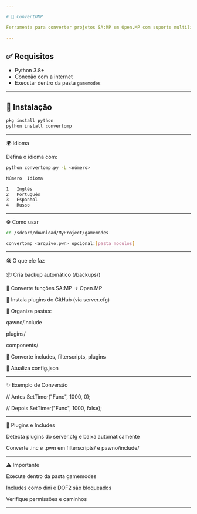 ```yaml
---

# 🚀 ConvertOMP

Ferramenta para converter projetos SA:MP em Open.MP com suporte multilíngue, backup automático, organização de includes/plugins e muito mais.

---
```


## ✅ Requisitos

- Python 3.8+
- Conexão com a internet
- Executar dentro da pasta `gamemodes`

---

## 🧠 Instalação

```bash
pkg install python
python install convertomp
```
---

🌍 Idioma

Defina o idioma com:
```bash
python convertomp.py -L <número>

Número	Idioma

1	Inglês
2	Português
3	Espanhol
4	Russo

```

---

⚙️ Como usar
```bash
cd /sdcard/download/MyProject/gamemodes

convertomp <arquivo.pwn> opcional:[pasta_modulos]
```
---

🛠️ O que ele faz

📦 Cria backup automático (/backups/)

🔁 Converte funções SA:MP → Open.MP

🧩 Instala plugins do GitHub (via server.cfg)

📁 Organiza pastas:

qawno/include

plugins/

components/


🧼 Converte includes, filterscripts, plugins 

📝 Atualiza config.json



---

✨ Exemplo de Conversão

// Antes
SetTimer("Func", 1000, 0);

// Depois
SetTimer("Func", 1000, false);


---

🧩 Plugins e Includes

Detecta plugins do server.cfg e baixa automaticamente

Converte .inc e .pwn em filterscripts/ e pawno/include/



---

⚠️ Importante

Execute dentro da pasta gamemodes

Includes como dini e DOF2 são bloqueados

Verifique permissões e caminhos



---
